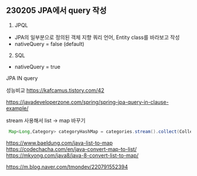 ## 230205 JPA에서 query 작성

1. JPQL

- JPA의 일부분으로 정의된 객체 지향 쿼리 언어, Entity class를 바라보고 작성
- nativeQuery = false (default)

2. SQL

- nativeQuery = true

JPA IN query

성능비교
https://kafcamus.tistory.com/42

https://javadeveloperzone.com/spring/spring-jpa-query-in-clause-example/

stream 사용해서 list -> map 바꾸기

```java
 Map<Long,Category> categoryHashMap = categories.stream().collect(Collectors.toMap(category -> category.getId(), category -> category));

```

https://www.baeldung.com/java-list-to-map
https://codechacha.com/en/java-convert-map-to-list/
https://mkyong.com/java8/java-8-convert-list-to-map/

https://m.blog.naver.com/tmondev/220791552394
